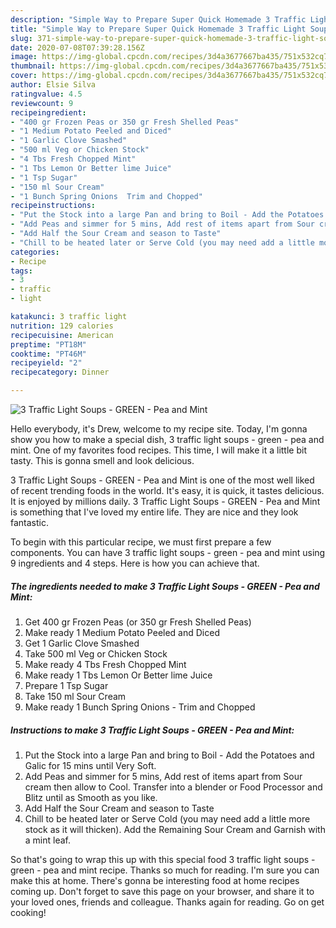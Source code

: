 ```yaml
---
description: "Simple Way to Prepare Super Quick Homemade 3 Traffic Light Soups - GREEN - Pea and Mint"
title: "Simple Way to Prepare Super Quick Homemade 3 Traffic Light Soups - GREEN - Pea and Mint"
slug: 371-simple-way-to-prepare-super-quick-homemade-3-traffic-light-soups-green-pea-and-mint
date: 2020-07-08T07:39:28.156Z
image: https://img-global.cpcdn.com/recipes/3d4a3677667ba435/751x532cq70/3-traffic-light-soups-green-pea-and-mint-recipe-main-photo.jpg
thumbnail: https://img-global.cpcdn.com/recipes/3d4a3677667ba435/751x532cq70/3-traffic-light-soups-green-pea-and-mint-recipe-main-photo.jpg
cover: https://img-global.cpcdn.com/recipes/3d4a3677667ba435/751x532cq70/3-traffic-light-soups-green-pea-and-mint-recipe-main-photo.jpg
author: Elsie Silva
ratingvalue: 4.5
reviewcount: 9
recipeingredient:
- "400 gr Frozen Peas or 350 gr Fresh Shelled Peas"
- "1 Medium Potato Peeled and Diced"
- "1 Garlic Clove Smashed"
- "500 ml Veg or Chicken Stock"
- "4 Tbs Fresh Chopped Mint"
- "1 Tbs Lemon Or Better lime Juice"
- "1 Tsp Sugar"
- "150 ml Sour Cream"
- "1 Bunch Spring Onions  Trim and Chopped"
recipeinstructions:
- "Put the Stock into a large Pan and bring to Boil - Add the Potatoes and Galic for 15 mins until Very Soft."
- "Add Peas and simmer for 5 mins, Add rest of items apart from Sour cream then allow to Cool. Transfer into a blender or Food Processor and Blitz until as Smooth as you like."
- "Add Half the Sour Cream and season to Taste"
- "Chill to be heated later or Serve Cold (you may need add a little more stock as it will thicken). Add the Remaining Sour Cream and Garnish with a mint leaf."
categories:
- Recipe
tags:
- 3
- traffic
- light

katakunci: 3 traffic light 
nutrition: 129 calories
recipecuisine: American
preptime: "PT18M"
cooktime: "PT46M"
recipeyield: "2"
recipecategory: Dinner

---
```



![3 Traffic Light Soups - GREEN - Pea and Mint](https://img-global.cpcdn.com/recipes/3d4a3677667ba435/751x532cq70/3-traffic-light-soups-green-pea-and-mint-recipe-main-photo.jpg)

Hello everybody, it's Drew, welcome to my recipe site. Today, I'm gonna show you how to make a special dish, 3 traffic light soups - green - pea and mint. One of my favorites food recipes. This time, I will make it a little bit tasty. This is gonna smell and look delicious.

3 Traffic Light Soups - GREEN - Pea and Mint is one of the most well liked of recent trending foods in the world. It's easy, it is quick, it tastes delicious. It is enjoyed by millions daily. 3 Traffic Light Soups - GREEN - Pea and Mint is something that I've loved my entire life. They are nice and they look fantastic.




To begin with this particular recipe, we must first prepare a few components. You can have 3 traffic light soups - green - pea and mint using 9 ingredients and 4 steps. Here is how you can achieve that.

<!--inarticleads1-->

##### The ingredients needed to make 3 Traffic Light Soups - GREEN - Pea and Mint:

1. Get 400 gr Frozen Peas (or 350 gr Fresh Shelled Peas)
1. Make ready 1 Medium Potato Peeled and Diced
1. Get 1 Garlic Clove Smashed
1. Take 500 ml Veg or Chicken Stock
1. Make ready 4 Tbs Fresh Chopped Mint
1. Make ready 1 Tbs Lemon Or Better lime Juice
1. Prepare 1 Tsp Sugar
1. Take 150 ml Sour Cream
1. Make ready 1 Bunch Spring Onions - Trim and Chopped




<!--inarticleads2-->

##### Instructions to make 3 Traffic Light Soups - GREEN - Pea and Mint:

1. Put the Stock into a large Pan and bring to Boil - Add the Potatoes and Galic for 15 mins until Very Soft.
1. Add Peas and simmer for 5 mins, Add rest of items apart from Sour cream then allow to Cool. Transfer into a blender or Food Processor and Blitz until as Smooth as you like.
1. Add Half the Sour Cream and season to Taste
1. Chill to be heated later or Serve Cold (you may need add a little more stock as it will thicken). Add the Remaining Sour Cream and Garnish with a mint leaf.




So that's going to wrap this up with this special food 3 traffic light soups - green - pea and mint recipe. Thanks so much for reading. I'm sure you can make this at home. There's gonna be interesting food at home recipes coming up. Don't forget to save this page on your browser, and share it to your loved ones, friends and colleague. Thanks again for reading. Go on get cooking!
